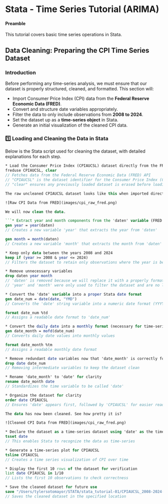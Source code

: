 # Stata - Time Series Tutorial (ARIMA)
#### Preamble
This tutorial covers basic time series operations in Stata.

## Data Cleaning: Preparing the CPI Time Series Dataset

### Introduction
Before performing any time-series analysis, we must ensure that our dataset is properly structured, cleaned, and formatted. This section will:
- Import Consumer Price Index (CPI) data from the **Federal Reserve Economic Data (FRED)**.
- Convert and structure date variables appropriately.
- Filter the data to only include observations from **2008 to 2024**.
- Set the dataset up as a **time-series object** in Stata.
- Generate an initial visualization of the cleaned CPI data.

### 1️⃣ Loading and Cleaning the Data in Stata

Below is the Stata script used for cleaning the dataset, with detailed explanations for each step.

```stata
* Load the Consumer Price Index (CPIAUCSL) dataset directly from the FRED database
freduse CPIAUCSL, clear   
// Fetches data from the Federal Reserve Economic Data (FRED) API
// "CPIAUCSL" is the dataset identifier for the Consumer Price Index (CPI)
// "clear" ensures any previously loaded dataset is erased before loading the new one```

The raw uncleaned CPIAUCSL dataset looks like this when imported directly from FRED.

![Raw CPI Data from FRED](images/cpi_raw_fred.png)

We will now clean the data.

```* Extract year and month components from the 'daten' variable (FRED's date format)
gen year = year(daten)   
// Creates a new variable 'year' that extracts the year from 'daten'

gen month = month(daten)  
// Creates a new variable 'month' that extracts the month from 'daten'

* Keep only data between the years 2008 and 2024
keep if (year >= 2008 & year <= 2024)  
// Filters the dataset to retain only observations where the year is between 2008 and 2024

* Remove unnecessary variables
drop daten year month  
// 'daten' is removed because we will replace it with a properly formatted date variable
// 'year' and 'month' were only used to filter the dataset and are no longer needed

* Convert the 'date' variable into a proper Stata date format
gen date_num = date(date, "YMD")  
// Converts the 'date' string variable into a numeric date format (YYYY-MM-DD)

format date_num %td  
// Assigns a readable date format to 'date_num' 

* Convert the daily date into a monthly format (necessary for time-series setup)
gen date_month = mofd(date_num)  
// Converts daily date values into monthly values

format date_month %tm  
// Assigns a readable monthly date format

* Remove redundant date variables now that 'date_month' is correctly formatted
drop date date_num  
// Removing intermediate variables to keep the dataset clean

* Rename 'date_month' to 'date' for clarity
rename date_month date  
// Standardizes the time variable to be called 'date'

* Organize the dataset for clarity
order date CPIAUCSL  
// Ensures 'date' appears first, followed by 'CPIAUCSL' for easier readability```

The data has now been cleaned. See how pretty it is?

![Cleaned CPI Data from FRED](images/cpi_raw_fred.png)

* Declare the dataset as a time-series dataset using 'date' as the time variable
tsset date  
// This enables Stata to recognize the data as time-series

* Generate a time-series plot for CPIAUCSL
tsline CPIAUCSL  
// Creates a time series visualization of CPI over time

* Display the first 10 rows of the dataset for verification
list date CPIAUCSL in 1/10  
// Lists the first 10 observations to check correctness

* Save the cleaned dataset for future use
save "/Users/tylersotomayor/STATA/stata_tutorial-01/CPIAUCSL_2008-2024-clean-time.dta", replace  
// Saves the cleaned dataset in the specified location
